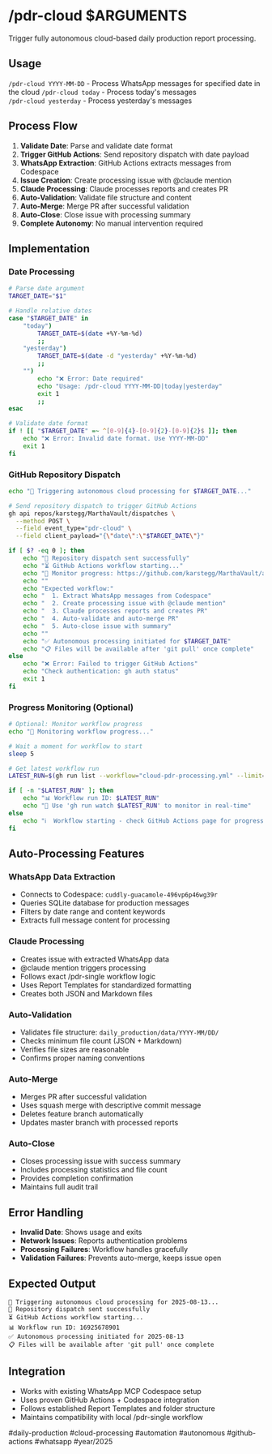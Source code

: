 # /pdr-cloud $ARGUMENTS

Trigger fully autonomous cloud-based daily production report processing.

## Usage
`/pdr-cloud YYYY-MM-DD` - Process WhatsApp messages for specified date in the cloud
`/pdr-cloud today` - Process today's messages  
`/pdr-cloud yesterday` - Process yesterday's messages

## Process Flow
1. **Validate Date**: Parse and validate date format
2. **Trigger GitHub Actions**: Send repository dispatch with date payload
3. **WhatsApp Extraction**: GitHub Actions extracts messages from Codespace
4. **Issue Creation**: Create processing issue with @claude mention
5. **Claude Processing**: Claude processes reports and creates PR
6. **Auto-Validation**: Validate file structure and content
7. **Auto-Merge**: Merge PR after successful validation
8. **Auto-Close**: Close issue with processing summary
9. **Complete Autonomy**: No manual intervention required

## Implementation

### Date Processing
```bash
# Parse date argument
TARGET_DATE="$1"

# Handle relative dates
case "$TARGET_DATE" in
    "today")
        TARGET_DATE=$(date +%Y-%m-%d)
        ;;
    "yesterday")
        TARGET_DATE=$(date -d "yesterday" +%Y-%m-%d)
        ;;
    "")
        echo "❌ Error: Date required"
        echo "Usage: /pdr-cloud YYYY-MM-DD|today|yesterday"
        exit 1
        ;;
esac

# Validate date format
if ! [[ "$TARGET_DATE" =~ ^[0-9]{4}-[0-9]{2}-[0-9]{2}$ ]]; then
    echo "❌ Error: Invalid date format. Use YYYY-MM-DD"
    exit 1
fi
```

### GitHub Repository Dispatch
```bash
echo "🚀 Triggering autonomous cloud processing for $TARGET_DATE..."

# Send repository dispatch to trigger GitHub Actions
gh api repos/karstegg/MarthaVault/dispatches \
  --method POST \
  --field event_type="pdr-cloud" \
  --field client_payload="{\"date\":\"$TARGET_DATE\"}"

if [ $? -eq 0 ]; then
    echo "📡 Repository dispatch sent successfully"
    echo "⏳ GitHub Actions workflow starting..."
    echo "🔗 Monitor progress: https://github.com/karstegg/MarthaVault/actions"
    echo ""
    echo "Expected workflow:"
    echo "  1. Extract WhatsApp messages from Codespace"
    echo "  2. Create processing issue with @claude mention"  
    echo "  3. Claude processes reports and creates PR"
    echo "  4. Auto-validate and auto-merge PR"
    echo "  5. Auto-close issue with summary"
    echo ""
    echo "✅ Autonomous processing initiated for $TARGET_DATE"
    echo "📋 Files will be available after 'git pull' once complete"
else
    echo "❌ Error: Failed to trigger GitHub Actions"
    echo "Check authentication: gh auth status"
    exit 1
fi
```

### Progress Monitoring (Optional)
```bash
# Optional: Monitor workflow progress
echo "🔄 Monitoring workflow progress..."

# Wait a moment for workflow to start
sleep 5

# Get latest workflow run
LATEST_RUN=$(gh run list --workflow="cloud-pdr-processing.yml" --limit=1 --json databaseId --jq '.[0].databaseId')

if [ -n "$LATEST_RUN" ]; then
    echo "📊 Workflow run ID: $LATEST_RUN"
    echo "👀 Use 'gh run watch $LATEST_RUN' to monitor in real-time"
else
    echo "ℹ️  Workflow starting - check GitHub Actions page for progress"
fi
```

## Auto-Processing Features

### WhatsApp Data Extraction
- Connects to Codespace: `cuddly-guacamole-496vp6p46wg39r`
- Queries SQLite database for production messages
- Filters by date range and content keywords
- Extracts full message content for processing

### Claude Processing
- Creates issue with extracted WhatsApp data
- @claude mention triggers processing
- Follows exact /pdr-single workflow logic
- Uses Report Templates for standardized formatting
- Creates both JSON and Markdown files

### Auto-Validation
- Validates file structure: `daily_production/data/YYYY-MM/DD/`
- Checks minimum file count (JSON + Markdown)
- Verifies file sizes are reasonable
- Confirms proper naming conventions

### Auto-Merge
- Merges PR after successful validation
- Uses squash merge with descriptive commit message
- Deletes feature branch automatically
- Updates master branch with processed reports

### Auto-Close
- Closes processing issue with success summary
- Includes processing statistics and file count
- Provides completion confirmation
- Maintains full audit trail

## Error Handling
- **Invalid Date**: Shows usage and exits
- **Network Issues**: Reports authentication problems
- **Processing Failures**: Workflow handles gracefully
- **Validation Failures**: Prevents auto-merge, keeps issue open

## Expected Output
```
🚀 Triggering autonomous cloud processing for 2025-08-13...
📡 Repository dispatch sent successfully
⏳ GitHub Actions workflow starting...
📊 Workflow run ID: 16925678901
✅ Autonomous processing initiated for 2025-08-13
📋 Files will be available after 'git pull' once complete
```

## Integration
- Works with existing WhatsApp MCP Codespace setup
- Uses proven GitHub Actions + Codespace integration
- Follows established Report Templates and folder structure
- Maintains compatibility with local /pdr-single workflow

#daily-production #cloud-processing #automation #autonomous #github-actions #whatsapp #year/2025